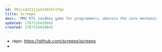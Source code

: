 ```yaml
---
id: 30icxq3211jpe24dckfzfqu
title: Screeps
desc: 'MMO RTS sandbox game for programmers, wherein the core mechanic is programming your units AI. You control your colony by writing JavaScript which operate 24/7 in the single persistent world filled by other players on par with you.'
updated: 1707316439843
created: 1707316439843
---
```


- repo: https://github.com/screeps/screeps
- 